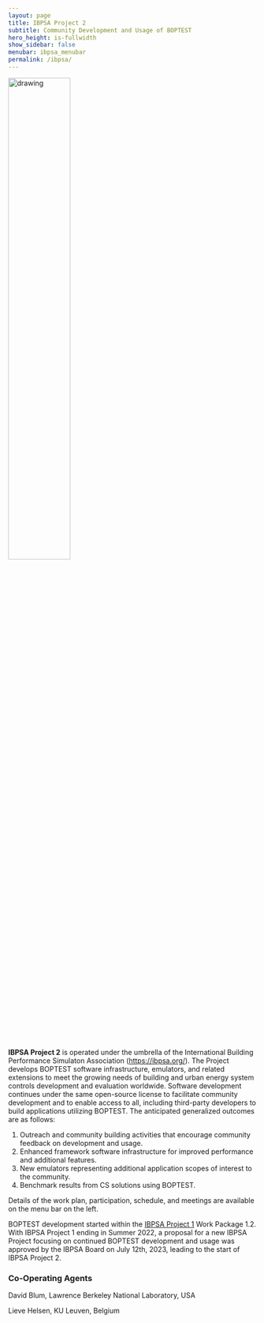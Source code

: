 ```yaml
---
layout: page
title: IBPSA Project 2
subtitle: Community Development and Usage of BOPTEST
hero_height: is-fullwidth
show_sidebar: false
menubar: ibpsa_menubar
permalink: /ibpsa/
---
```


<img src="../images/project2logo.png" alt="drawing" width="50%"/>

**IBPSA Project 2** is operated under the umbrella of the
International Building Performance Simulaton Association (https://ibpsa.org/).
The Project develops BOPTEST software infrastructure, emulators, and related extensions to
meet the growing needs of building and urban energy system controls development
and evaluation worldwide.  Software development continues under the
same open-source license to facilitate community development and to enable
access to all, including third-party developers to build applications
utilizing BOPTEST.  The anticipated generalized outcomes are as follows:

1. Outreach and community building activities that encourage community feedback on development and usage.
2. Enhanced framework software infrastructure for improved performance and additional features.
3. New emulators representing additional application scopes of interest to the community.
4. Benchmark results from CS solutions using BOPTEST.

Details of the work plan, participation, schedule, and meetings are available
on the menu bar on the left.

BOPTEST development started within the [IBPSA Project 1](https://ibpsa.github.io/project1/index.html) Work Package 1.2.
With IBPSA Project 1 ending in Summer 2022, a proposal for a new IBPSA
Project focusing on continued BOPTEST development and usage
was approved by the IBPSA Board on July 12th, 2023, leading to the start of IBPSA Project 2.

### Co-Operating Agents
David Blum, Lawrence Berkeley National Laboratory, USA

Lieve Helsen, KU Leuven, Belgium
